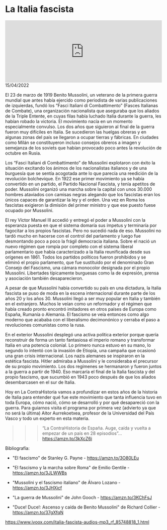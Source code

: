 # La Italia fascista
<iframe id='audio_88903085' frameborder='0' allowfullscreen='' scrolling='no' height='200' style='width:100%;' src='https://www.ivoox.com/player_ej_85748818_6_1.html' loading='lazy'></iframe>15/04/2022

El 23 de marzo de 1919 Benito Mussolini, un veterano de la primera guerra mundial que antes había ejercido como periodista de varias publicaciones de izquierdas, fundó los “Fasci Italiani di Combattimento” (Fasces Italianas de Combate), una organización nacionalista que aseguraba que los aliados de la Triple Entente, en cuyas filas había luchado Italia durante la guerra, les habían robado la victoria. El movimiento nacía en un momento especialmente convulso. Los dos años que siguieron al final de la guerra fueron muy difíciles en Italia. Se sucedieron las huelgas obreras y en algunas zonas del país se llegaron a ocupar tierras y fábricas. En ciudades como Milán se constituyeron incluso consejos obreros a imagen y semejanza de los soviets que habían provocado poco antes la revolución de octubre en Rusia.  

 Los “Fasci Italiani di Combattimento” de Mussolini explotaron con éxito la situación excitando los ánimos de los nacionalistas italianos y de una burguesía que se sentía acogotada ante lo que parecía una reedición de la revolución bolchevique. En 1922 ese primer movimiento ya se había convertido en un partido, el Partido Nacional Fascista, y tenía apetitos de poder. Mussolini organizó una marcha sobre la capital con unos 30.000 hombres ataviados con camisas negras alegando que los fascistas eran los únicos capaces de garantizar la ley y el orden. Una vez en Roma los fascistas exigieron la dimisión del primer ministro y que ese puesto fuese ocupado por Mussolini.  

 El rey Víctor Manuel III accedió y entregó el poder a Mussolini con la esperanza puesta en que el sistema domaría sus ímpetus y terminaría por fagocitar a los propios fascistas. Pero no sucedió nada de eso. Mussolini no tardó mucho en hacerse con el control del parlamento y luego fue desmontando poco a poco la frágil democracia italiana. Sobre el nació un nuevo régimen que rompía por completo con el sistema liberal parlamentario que había caracterizado a la Italia reunificada desde sus orígenes en 1861. Todos los partidos políticos fueron prohibidos y se eliminó el propio parlamento, que fue sustituido por el denominado Gran Consejo del Fascismo, una cámara monocolor designada por el propio Mussolini. Libertades típicamente burguesas como la de expresión, prensa y asociación también desaparecieron.  

 A pesar de que Mussolini había convertido su país en una dictadura, la Italia fascista se puso de moda en la escena internacional durante parte de los años 20 y los años 30. Mussolini llegó a ser muy popular en Italia y también en el extranjero. Muchos le veían como un reformador y el régimen que había creado pronto encontró imitadores en otros países de Europa como España, Rumanía o Alemania. El fascismo se veía entonces como algo moderno que acababa con el liberalismo decimonónico y cerraba el paso a revoluciones comunistas como la rusa. 

 En el exterior Mussolini desplegó una activa política exterior porque quería reconstruir de forma un tanto fantasiosa el imperio romano y transformar Italia en una potencia colonial. Lo primero nunca estuvo en su mano, lo segundo lo intentó con la invasión de Etiopía, una campaña que ocasionó una gran crisis internacional. Los nazis alemanes se inspiraron en la estética fascista. Hitler admiraba a Mussolini y le consideraba el precursor de su propio movimiento. Los dos regímenes se hermanaron y fueron juntos a la guerra a partir de 1940. Eso marcaría el final de la Italia fascista y del propio fascismo, que sucumbió en 1943 poco después de que los aliados desembarcasen en el sur de Italia.  

 Hoy en La ContraHistoria vamos a profundizar en estos años de la historia de Italia para entender qué fue este movimiento que tanta influencia tuvo en toda Europa, cómo nació, cómo se desarrolló y por qué desapareció con la guerra. Para guiarnos visita el programa por primera vez (advierto ya que no será la última) Aitor Aurrekoetxea, profesor de la Universidad del País Vasco y todo un experto en esta materia.   

 >>> “La ContraHistoria de España. Auge, caída y vuelta a empezar de un país en 28 episodios”… https://amzn.to/3kXcZ6i 

 Bibliografía:

 - "El fascismo" de Stanley G. Payne - https://amzn.to/3O80LEu

 - "El fascismo y la marcha sobre Roma" de Emilio Gentile - https://amzn.to/3JLWWBs

 - "Mussolini y el fascismo italiano" de Álvaro Lozano - https://amzn.to/3JHXicf

 - "La guerra de Mussolini" de John Gooch - https://amzn.to/3KChFsJ

 - "Duce! Duce!: Ascenso y caída de Benito Mussolini" de Richard Collier - https://amzn.to/37gXfqN 

 

https://www.ivoox.com/italia-fascista-audios-mp3_rf_85748818_1.html
